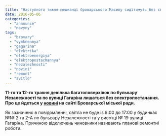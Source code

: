 ```yaml
---
title: "Наступного тижня мешканці броварського Масиву сидітимуть без світла"
date: 2016-05-06
categories: 
  - "announce"
  - "novyny"
tags: 
  - "brovary"
  - "vymknennya"
  - "gagarina"
  - "elektrika"
  - "elektroenergiya"
  - "elektropostachannya"
  - "nezalezhnosti"
  - "novini"
  - "remont"
  - "svitlo"
---
```


**11-го та 12-го травня декілька багатоповерхівок по бульвару Незалежності та по вулиці Гагаріна лишаться без електропостачання. Про це йдеться у [новині](http://docs.brovary.org/p35927/06.05.2016) на сайті Броварської міської ради.**

Як зазначено в повідомленні, світла не буде із 9:00 до 17:00 у будинках №№ 2 та 2-А по бульвару Незалежності та у висотці № 19 вулиці Гагаріна. Причиною відключень чиновники називають планові ремонтні роботи.

